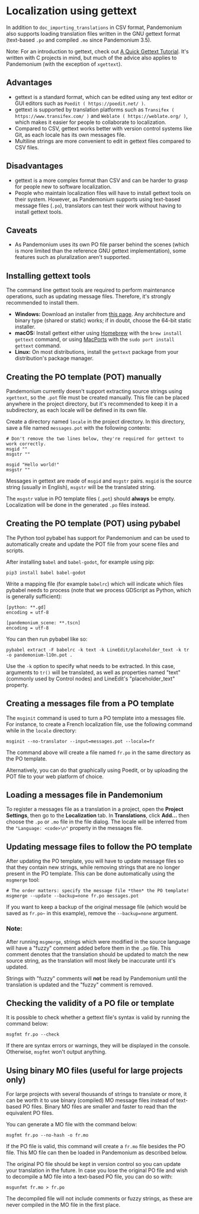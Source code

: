 
# Localization using gettext

In addition to `doc_importing_translations` in CSV format, Pandemonium
also supports loading translation files written in the GNU gettext
format (text-based `.po` and compiled `.mo` since Pandemonium 3.5).

Note: For an introduction to gettext, check out
[A Quick Gettext Tutorial](https://www.labri.fr/perso/fleury/posts/programming/a-quick-gettext-tutorial.html).
It's written with C projects in mind, but much of the advice
also applies to Pandemonium (with the exception of `xgettext`).

## Advantages

- gettext is a standard format, which can be edited using any text editor
  or GUI editors such as `Poedit ( https://poedit.net/ )`.
- gettext is supported by translation platforms such as
  `Transifex ( https://www.transifex.com/ )` and `Weblate ( https://weblate.org/ )`,
  which makes it easier for people to collaborate to localization.
- Compared to CSV, gettext works better with version control systems like Git,
  as each locale has its own messages file.
- Multiline strings are more convenient to edit in gettext files compared
  to CSV files.

## Disadvantages

- gettext is a more complex format than CSV and can be harder to grasp for
  people new to software localization.
- People who maintain localization files will have to install gettext tools
  on their system. However, as Pandemonium supports using text-based message files
  (`.po`), translators can test their work without having to install gettext tools.

## Caveats

- As Pandemonium uses its own PO file parser behind the scenes
  (which is more limited than the reference GNU gettext implementation),
  some features such as pluralization aren't supported.

## Installing gettext tools

The command line gettext tools are required to perform maintenance operations,
such as updating message files. Therefore, it's strongly recommended to
install them.

- **Windows:** Download an installer from
  [this page](https://mlocati.github.io/articles/gettext-iconv-windows.html).
  Any architecture and binary type (shared or static) works;
  if in doubt, choose the 64-bit static installer.
- **macOS:** Install gettext either using [Homebrew](https://brew.sh/)
  with the `brew install gettext` command, or using
  [MacPorts](https://www.macports.org/) with the
  `sudo port install gettext` command.
- **Linux:** On most distributions, install the `gettext` package from
  your distribution's package manager.

## Creating the PO template (POT) manually

Pandemonium currently doesn't support extracting source strings using `xgettext`,
so the `.pot` file must be created manually. This file can be placed anywhere
in the project directory, but it's recommended to keep it in a subdirectory, as
each locale will be defined in its own file.

Create a directory named `locale` in the project directory. In this directory,
save a file named `messages.pot` with the following contents:

```
# Don't remove the two lines below, they're required for gettext to work correctly.
msgid ""
msgstr ""

msgid "Hello world!"
msgstr ""
```

Messages in gettext are made of `msgid` and `msgstr` pairs.
`msgid` is the source string (usually in English), `msgstr` will be
the translated string.

The `msgstr` value in PO template files (`.pot`) should **always** be empty.
Localization will be done in the generated `.po` files instead.

## Creating the PO template (POT) using pybabel

The Python tool pybabel has support for Pandemonium and can be used to automatically
create and update the POT file from your scene files and scripts.

After installing `babel` and `babel-godot`, for example using pip:

```
pip3 install babel babel-godot
```

Write a mapping file (for example `babelrc`) which will indicate which files
pybabel needs to process (note that we process GDScript as Python, which is
generally sufficient):

```
[python: **.gd]
encoding = utf-8

[pandemonium_scene: **.tscn]
encoding = utf-8
```

You can then run pybabel like so:

```
pybabel extract -F babelrc -k text -k LineEdit/placeholder_text -k tr -o pandemonium-l10n.pot .
```

Use the `-k` option to specify what needs to be extracted. In this case,
arguments to `tr()` will be translated, as well
as properties named "text" (commonly used by Control nodes) and LineEdit's
"placeholder_text" property.

## Creating a messages file from a PO template

The `msginit` command is used to turn a PO template into a messages file.
For instance, to create a French localization file, use the following command
while in the `locale` directory:

```
msginit --no-translator --input=messages.pot --locale=fr
```

The command above will create a file named `fr.po` in the same directory
as the PO template.

Alternatively, you can do that graphically using Poedit, or by uploading the
POT file to your web platform of choice.

## Loading a messages file in Pandemonium

To register a messages file as a translation in a project, open the
**Project Settings**, then go to the **Localization** tab.
In **Translations**, click **Add…** then choose the `.po` or `.mo` file
in the file dialog. The locale will be inferred from the
`"Language: <code>\n"` property in the messages file.

## Updating message files to follow the PO template

After updating the PO template, you will have to update message files so
that they contain new strings, while removing strings that are no longer
present in the PO template. This can be done automatically using the
`msgmerge` tool:

```
# The order matters: specify the message file *then* the PO template!
msgmerge --update --backup=none fr.po messages.pot
```

If you want to keep a backup of the original message file (which would be
saved as `fr.po~` in this example), remove the `--backup=none` argument.

### Note:

After running `msgmerge`, strings which were modified in the source language
will have a "fuzzy" comment added before them in the `.po` file. This comment
denotes that the translation should be updated to match the new source string,
as the translation will most likely be inaccurate until it's updated.

Strings with "fuzzy" comments will **not** be read by Pandemonium until the
translation is updated and the "fuzzy" comment is removed.

## Checking the validity of a PO file or template

It is possible to check whether a gettext file's syntax is valid by running
the command below:

```
msgfmt fr.po --check
```

If there are syntax errors or warnings, they will be displayed in the console.
Otherwise, `msgfmt` won't output anything.

## Using binary MO files (useful for large projects only)

For large projects with several thousands of strings to translate or more,
it can be worth it to use binary (compiled) MO message files instead of text-based
PO files. Binary MO files are smaller and faster to read than the equivalent
PO files.

You can generate a MO file with the command below:

```
msgfmt fr.po --no-hash -o fr.mo
```

If the PO file is valid, this command will create a `fr.mo` file besides
the PO file. This MO file can then be loaded in Pandemonium as described below.

The original PO file should be kept in version control so you can update
your translation in the future. In case you lose the original PO file and
wish to decompile a MO file into a text-based PO file, you can do so with:

```
msgunfmt fr.mo > fr.po
```

The decompiled file will not include comments or fuzzy strings, as these are
never compiled in the MO file in the first place.

